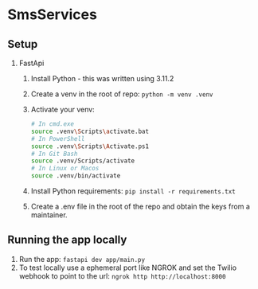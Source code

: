 # SmsServices

## Setup

1. FastApi

   1. Install Python - this was written using 3.11.2
   2. Create a venv in the root of repo: `python -m venv .venv`
   3. Activate your venv:

      ```bash
      # In cmd.exe
      source .venv\Scripts\activate.bat
      # In PowerShell
      source .venv\Scripts\Activate.ps1
      # In Git Bash
      source .venv/Scripts/activate
      # In Linux or Macos
      source .venv/bin/activate
      ```

   4. Install Python requirements: `pip install -r requirements.txt`
   5. Create a .env file in the root of the repo and obtain the keys from a maintainer.

## Running the app locally

1. Run the app: `fastapi dev app/main.py`
2. To test locally use a ephemeral port like NGROK and set the Twilio webhook to point to the url: `ngrok http http://localhost:8000`
